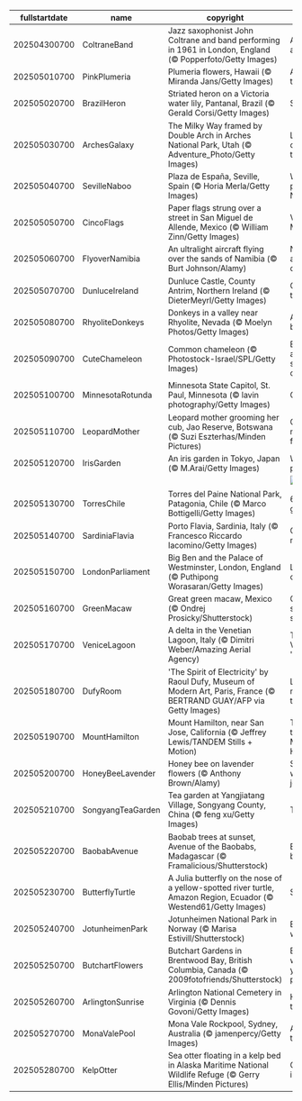 |fullstartdate|name|copyright|title|image|
|--|--|--|--|--|
202504300700|ColtraneBand|Jazz saxophonist John Coltrane and band performing in 1961 in London, England (© Popperfoto/Getty Images)|All that jazz and more|![](/en-US/2025/05/202504300700ColtraneBand.jpg)|
202505010700|PinkPlumeria|Plumeria flowers, Hawaii (© Miranda Jans/Getty Images)|A fragrant tradition|![](/en-US/2025/05/202505010700PinkPlumeria.jpg)|
202505020700|BrazilHeron|Striated heron on a Victoria water lily, Pantanal, Brazil (© Gerald Corsi/Getty Images)|Sailing solo|![](/en-US/2025/05/202505020700BrazilHeron.jpg)|
202505030700|ArchesGalaxy|The Milky Way framed by Double Arch in Arches National Park, Utah (© Adventure_Photo/Getty Images)|Let's celebrate the cosmos|![](/en-US/2025/05/202505030700ArchesGalaxy.jpg)|
202505040700|SevilleNaboo|Plaza de España, Seville, Spain (© Horia Merla/Getty Images)|Welcome to planet Naboo!|![](/en-US/2025/05/202505040700SevilleNaboo.jpg)|
202505050700|CincoFlags|Paper flags strung over a street in San Miguel de Allende, Mexico (© William Zinn/Getty Images)|Viva Mexico!|![](/en-US/2025/05/202505050700CincoFlags.jpg)|
202505060700|FlyoverNamibia|An ultralight aircraft flying over the sands of Namibia (© Burt Johnson/Alamy)|Not your average desert trip|![](/en-US/2025/05/202505060700FlyoverNamibia.jpg)|
202505070700|DunluceIreland|Dunluce Castle, County Antrim, Northern Ireland (© DieterMeyrl/Getty Images)|Castle on the rocks|![](/en-US/2025/05/202505070700DunluceIreland.jpg)|
202505080700|RhyoliteDonkeys|Donkeys in a valley near Rhyolite, Nevada (© Moelyn Photos/Getty Images)|A day to bray about|![](/en-US/2025/05/202505080700RhyoliteDonkeys.jpg)|
202505090700|CuteChameleon|Common chameleon (© Photostock-Israel/SPL/Getty Images)|Blending in and standing out|![](/en-US/2025/05/202505090700CuteChameleon.jpg)|
202505100700|MinnesotaRotunda|Minnesota State Capitol, St. Paul, Minnesota (© lavin photography/Getty Images)|Gilded glory|![](/en-US/2025/05/202505100700MinnesotaRotunda.jpg)|
202505110700|LeopardMother|Leopard mother grooming her cub, Jao Reserve, Botswana (© Suzi Eszterhas/Minden Pictures)|Celebrating motherhood feline style|![](/en-US/2025/05/202505110700LeopardMother.jpg)|
202505120700|IrisGarden|An iris garden in Tokyo, Japan (© M.Arai/Getty Images)|Waves of purple|![](/en-US/2025/05/202505120700IrisGarden.jpg)|
||||![](/en-US/2025/05/.jpg)|
202505130700|TorresChile|Torres del Paine National Park, Patagonia, Chile (© Marco Bottigelli/Getty Images)|66 and still gorgeous|![](/en-US/2025/05/202505130700TorresChile.jpg)|
202505140700|SardiniaFlavia|Porto Flavia, Sardinia, Italy (© Francesco Riccardo Iacomino/Getty Images)|Ore and more|![](/en-US/2025/05/202505140700SardiniaFlavia.jpg)|
202505150700|LondonParliament|Big Ben and the Palace of Westminster, London, England (© Puthipong Worasaran/Getty Images)|London o'clock|![](/en-US/2025/05/202505150700LondonParliament.jpg)|
202505160700|GreenMacaw|Great green macaw, Mexico (© Ondrej Prosicky/Shutterstock)|Celebrate saving species|![](/en-US/2025/05/202505160700GreenMacaw.jpg)|
202505170700|VeniceLagoon|A delta in the Venetian Lagoon, Italy (© Dimitri Weber/Amazing Aerial Agency)|The Venetian 'dolce vita'|![](/en-US/2025/05/202505170700VeniceLagoon.jpg)|
202505180700|DufyRoom|'The Spirit of Electricity' by Raoul Dufy, Museum of Modern Art, Paris, France (© BERTRAND GUAY/AFP via Getty Images)|Let's visit a museum today|![](/en-US/2025/05/202505180700DufyRoom.jpg)|
202505190700|MountHamilton|Mount Hamilton, near San Jose, California (© Jeffrey Lewis/TANDEM Stills + Motion)|Twists and turns of Mount Hamilton|![](/en-US/2025/05/202505190700MountHamilton.jpg)|
202505200700|HoneyBeeLavender|Honey bee on lavender flowers (© Anthony Brown/Alamy)|Small wings, big job|![](/en-US/2025/05/202505200700HoneyBeeLavender.jpg)|
202505210700|SongyangTeaGarden|Tea garden at Yangjiatang Village, Songyang County, China (© feng xu/Getty Images)|Teatime|![](/en-US/2025/05/202505210700SongyangTeaGarden.jpg)|
202505220700|BaobabAvenue|Baobab trees at sunset, Avenue of the Baobabs, Madagascar (© Framalicious/Shutterstock)|Baobab boulevard|![](/en-US/2025/05/202505220700BaobabAvenue.jpg)|
202505230700|ButterflyTurtle|A Julia butterfly on the nose of a yellow-spotted river turtle, Amazon Region, Ecuador (© Westend61/Getty Images)|Shell yeah!|![](/en-US/2025/05/202505230700ButterflyTurtle.jpg)|
202505240700|JotunheimenPark|Jotunheimen National Park in Norway (© Marisa Estivill/Shutterstock)|Europe's wild side|![](/en-US/2025/05/202505240700JotunheimenPark.jpg)|
202505250700|ButchartFlowers|Butchart Gardens in Brentwood Bay, British Columbia, Canada (© 2009fotofriends/Shutterstock)|Bloom where you're planted|![](/en-US/2025/05/202505250700ButchartFlowers.jpg)|
202505260700|ArlingtonSunrise|Arlington National Cemetery in Virginia (© Dennis Govoni/Getty Images)|Honoring the fallen|![](/en-US/2025/05/202505260700ArlingtonSunrise.jpg)|
202505270700|MonaValePool|Mona Vale Rockpool, Sydney, Australia (© jamenpercy/Getty Images)|A shore thing|![](/en-US/2025/05/202505270700MonaValePool.jpg)|
202505280700|KelpOtter|Sea otter floating in a kelp bed in Alaska Maritime National Wildlife Refuge (© Gerry Ellis/Minden Pictures)|Otterly important|![](/en-US/2025/05/202505280700KelpOtter.jpg)|
